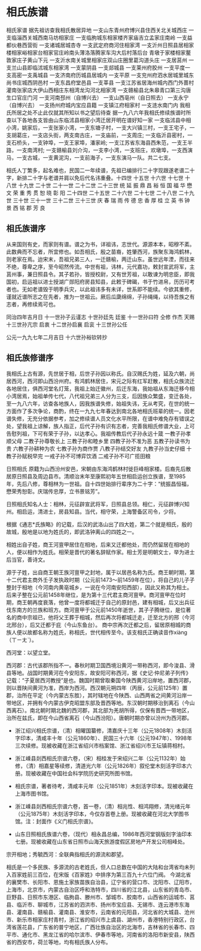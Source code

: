 # 相氏族谱

相氏家谱 据先祖访查我相氏散居异地 一支山东青州府博兴县住西关北关城西庄 一支临淄西关城西南马坊相家庄 一支临朐城东相家楼齐家庙吉立孟家庄南岭 一支益都伙巷西营街 一支诸城居城杏寺 一支武定府商河住相家湾 一支沂州日照县居相家楼相家峪相家台相家官庄岭南头薄洛落腾家车沟大后村落后台 青墩于家楼相家鳌敦家庄子黄山下元 一支沂水南关城里相家庄双山庄圈里葛沟道头庄 一支居莒州 一支兰山县即临沭城东相家湾 一支蒙阴县 一支郯城县 一支莱州府胶州 一支平度一支高密一支禹城县 一支济南府历城县居城内 一支平原 一支兖州府泗水居城里城东尚书庄城西阴邑村 一支东昌府堂邑县 一支莘县 一支江苏省居海州城内西门外蔷村灌南张家店大伊山西相庄东相湾龙沟河北相家湾 一支赣榆县北朱皋青口第三沟唐生口官庄门河 一支河南邳州（自博兴去） 一支山西亳州（自日照去） 一支永宁（自博兴去） 一支扬州府城内宝应县籍 一支镇江府相家村 一支涟水南门内 我相氏所居之处不止此仅就其所知以书之望后待查 据一九八六年我相氏修续族谱时所查以下各地各支皆由山东临沭县相家小湾迁居开明在谱好知一家 一支临沭县中相小湾，姚家后，一支张家小湾，一支东塘子村，一支大兴镇三村，一支王宅子，一支胡葛庄，一支店头街，两支南古庄，一支庙前，一支周庄; 一支临沂县密村，一支石桥头，一支钟埠，一支王家埠，潘家岭; 一支江苏省东海县西朱范，一支王半路，一支南湾村; 一支赣榆县刘介沟，一支李小湾，一支班庄，欢墩埠，一支西演马，一支古城，一支黄泥沟，一支前海子，一支东演马一队。共二七支。
 
相氏人丁繁多，起名难也，民国二一年续谱，先祖已编排行二十字现跟遂老谱二十字，新排二十字与老谱并肩以免后代名讳重叠。十四世 十五世 十六世 十七世 十八世 十九世 二十世 二十一世 二十二世 二十三世 统 延 振 鼎 昌 裕 恒 国 福 华 懋 文 荣 重 秀 贯 恕 晓 彰 阳 二十四世 二十五世 二十六世 二十七世 二十八世 二十九世 三十世 三十一世 三十二世 三十三世 庆 春 瑞 雨 传 德 忠 香 厚 桂 立 英 书 钟 景 西 铭 郡 芳 良
 
## 相氏族谱序

从来国则有史，而家则有谱。谱之为书，详祖讳，志世代。源源本本，昭穆不紊。此数典而不忘者，所宜修也。如吾相氏，殷之苗裔，姓肇西河，族聚东海鸿鹤林，则老家在焉。迨宋末，吾祖兄弟三人，一迁赣榆，两迁山东。虽世远年湮，而往来不绝，尊卑之序，至今昭然传流。中世有祖，讳林，元代嘉功，敕封宣武将军，主莒州事，兼日照县令。其子若孙，皆授校尉，又有世芳祖，以敢谏为明忠臣，即我国初，启运祖以进士授湖广郧阳府房县知县，此敕于碑碣，书于竹进帛，历历可考者也。无如老谱毁于明季兵灾，以此祖讳多有未详，世系即不能续。今欲其重修，谨就近谱所志之在先者，推为一世祖云。厥后瓜瓞绵绵，子孙绳绳，以待吾族之有志者，再修续焉可也。

同治四年吉月日 十一世孙子云谨志 十世孙廷先 廷鉴 十一世孙曰符 仝修 作杰 天赐 十三世孙亢宗 启衷 十二世孙启襄 启衮 十三世孙公任

公元一九九七年二月吉日 十六世孙裕钦转抄
 
## 相氏族修谱序

我相氏上古有源，先世居于相，后世子孙因以称氏。自汉赐氏为姓，延及六朝，尚居西河，西河即山西汾州府。有鸿鹤林居住，宋元之际有红军赶散，相氏众族流迁各地居住，俱西河堂名灯笼，我祖上始迁徽州，后迁东海，我始祖从东海迁移今相小湾居焉，始祖单传七代，八代祖兄弟三人分为三支，后因族众繁盛，变迁各处，至一九八六年，访查各地族人，因我族谱失修，始祖失讳，无从考究，在世的统一方面作了多次争论，商酌，终在一九九七年春达到南北各地相氏班辈的统一。因老谱失修，无充分依据参考，加之修续谱人员文化水平所限，在谱中难免存有错误之处，望我祖上谅解，族人指正，后代子孙有识有志者，完善我相氏修谱大业，上可告慰列祖，下可有荣于子孙，以达孝心。我祖传教后代子孙永远十箴 一教子孙孝顺父母 二教子孙尊敬长上 三教子孙和睦乡里 四教子孙不准为恶 五教子孙读书为贵 六教子孙耕种为农 七教子孙为商作贾 八教子孙结交好友 九教子孙当史仔细 十教子孙赋税早完 一戒子孙不可博弈饮酒 二戒子孙不可广揽田粮

日照相氏  原籍为山西汾州安邑，宋朝由东海鸿鹤林村徙巨峰相家楼。后裔先后散居原日照县及周边县市。清顺治末年至康熙初年五世相启运创立族谱，至1985年，先后八修，尊相林为一世祖。自十四世始排行辈序为二十字：“统振昌恒福，懋荣秀恕彰。庆瑞传忠厚，立书景铭芳”。

日照相氏知名人士：相林，元征辟宣武将军，日照县总领。相仁，元征辟博兴知州。相启运，清进士，房县知县。当代，相守荣，上海警备区司令，少将。

根据《通志*氏族略》的记载，后汉的武洛山出了四大姓，第二个就是相氏，殷的故城，殷地是以地为姓氏的，即武洛钟离山的四姓之一。

相姓出自子姓，商王河亶甲居住在相地，后来又迁都他处，而仍然留居在相地的人，便以相作为姓氏。相荣是晋代的著名辞赋作家。相士芳是明朝文士，举为进士后当官，善诗文。

源于子姓，出自商王朝王族河亶甲之封地，属于以居邑名称为氏。商王朝时期，第十二代君主商外壬子发执政时期（公元前1473～前1459年在位），将自己的儿子子整封于相地（今河南内黄亳城乡，一说在今河南安阳西部），因此又称其为相土。后来子整在公元前1458年继位，是为第十三代君主商河亶甲。商河亶甲在位时期，商王朝再度衰落，他曾一度将都城迁于自己的原封邑，建有相城，后又出兵征伐东南方的兰族和班方。商河亶甲于公元前1450年逝世，其子子腾继位，是位著名的商中宗祖已，他将父王葬于相城，然后再次将都城迁走，迁至北方的邢（今河北邢台），后又迁都于庇（今山东鱼台）。
商中宗再次迁都之后，留居原相城的商族人便以故都名称为姓氏，称相氏，世代相传至今。该支相氏正确读音作xiàng（ㄒㄧㄤˋ）。

西河堂：以望立堂。

西河郡：古代该郡所指不一。春秋时期卫国西境沿黄河一带称西河，即今浚县、滑县等地。战国时期黄河在今安阳东，故安阳可称西河，据《史记·仲尼弟子列传》记载：“子夏居西河教授”是也。魏国时期曾取秦国今陕西黄河沿岸地，置西河郡，则以晋陕间黄河为准，西岸为西河。西汉朝元朔四年（丙辰，公元前125年）置郡，治所在平定（今内蒙古东胜），其时辖地在今陕西、山西两省之间黄河沿岸一带地区，并拥有今内蒙古伊克昭盟东部及晋西等地。东汉朝时期移治到离石（今山西离石）。南北朝时期北魏的西河郡，其北部为羌胡所得，仅保有晋西一带地区，治所在兹氏，即在今山西省离石（今山西汾阳）。唐朝时期亦曾以汾州为西河郡。

- 浙江绍兴相氏宗谱，（清）相曜国纂修，清嘉庆十三年（公元1808年）木刻活字印本，清咸丰十年（公元1860年）、民国三十六年（公元1947年）、1998年三次续修。现被收藏在浙江省绍兴市档案馆、浙江省绍兴市王坛镇蒋相村。

- 浙江嵊县剡西相氏宗谱六卷，（宋）相桂发于宋绍兴二年（公元1132年）始修，（清）相嘉星等续修，清道光六年（公元1826年）叙伦堂木刻活字印本六册。现被收藏在中国社会科学院历史研究所图书馆。

- 相氏宗谱，著者待考，清咸丰元年（公元1851年）木刻活字印本。现被收藏在上海市图书馆。

- 浙江嵊县剡西相氏宗谱六卷，首一卷，（清）相兆性、相鸿翔修，清光绪元年（公元1875年）木刻活字印本，今仅存首卷上册。现被收藏在河北大学图书馆。注：封面作《义门相氏宗谱》。

- 山东日照相氏族谱六卷，（现代）相永昌总编，1986年西河堂钢版刻字油印本七册。现被收藏在山东省日照市山海天旅游度假区房地产开发公司相峰处。

宗开相地；秀毓西河：全联典指相氏的源流和郡望。

相氏是一个多民族、多源流的古老姓氏，但人口总数在中国的大陆和台湾省均未列入百家姓前三百位，在宋版《百家姓》中排序为第三百九十六位门阀。
今湖北省的襄樊市、长阳市、恩施土家族苗族自治县，辽宁省的营口市、沈阳市、辽阳市，上海市，北京市，内蒙古自治区呼和浩特市，四川省的江北县，山东省的青岛市、巨野县、日照市东港区、临朐县、滕州市、邹城市、胶南市，山西省的运城市、莒县、临沂市、聊城市，江苏省的泗洪市、扬州市宝应县、无锡市、连云港市东海县、灌南县、赣榆县、灌南县、淮安市，云南省的元阳县，河北省的大城县、沧州市、新乐市相家庄村青村，浙江省的绍兴市上虞县、湖州市，香港特别行政区，台湾省莲花县，广东省的普宁地区，广西壮族自治区的北海市，吉林省的长春市、四平市、通化市、黑龙江省的哈尔滨市、伊春市等地，河南省的洛阳市新安县，陕西省的西安市，荷兰等地，均有相氏族人分布。
